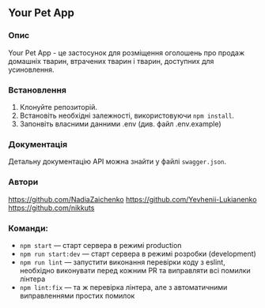 ## Your Pet App

### Опис

Your Pet App - це застосунок для розміщення оголошень про продаж домашніх тварин, втрачених тварин і тварин, доступних для усиновлення.

### Встановлення

1. Клонуйте репозиторій.
2. Встановіть необхідні залежності, використовуючи `npm install`.
3. Запонвіть власними данними .env (див. файл .env.example)

### Документація

Детальну документацію API можна знайти у файлі `swagger.json`.

### Автори

https://github.com/NadiaZaichenko
https://github.com/Yevhenii-Lukianenko
https://github.com/nikkuts

### Команди:

- `npm start` &mdash; старт сервера в режимі production
- `npm run start:dev` &mdash; старт сервера в режимі розробки (development)
- `npm run lint` &mdash; запустити виконання перевірки коду з eslint, необхідно виконувати перед кожним PR та виправляти всі помилки лінтера
- `npm lint:fix` &mdash; та ж перевірка лінтера, але з автоматичними виправленнями простих помилок
